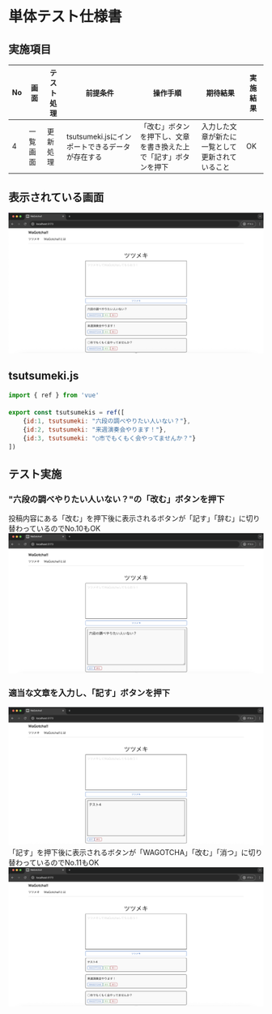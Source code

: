 # 単体テスト仕様書
## 実施項目
| No   | 画面 | テスト処理 | 前提条件 | 操作手順 | 期待結果 | 実施結果 |
| --- | ----------- | ------- | ------- | ------- | ------- | ------- |
| 4 | 一覧画面 | 更新処理 | tsutsumeki.jsにインポートできるデータが存在する | 「改む」ボタンを押下し、文章を書き換えた上で「記す」ボタンを押下 | 入力した文章が新たに一覧として更新されていること |OK|
## 表示されている画面
![トップ画面](./img/wagotcha-top.png)
## tsutsumeki.js
```javascript
import { ref } from 'vue'

export const tsutsumekis = ref([
    {id:1, tsutsumeki: "六段の調べやりたい人いない？"},
    {id:2, tsutsumeki: "来週演奏会やります！"},
    {id:3, tsutsumeki: "○市でもくもく会やってませんか？"}
])
```
## テスト実施
### "六段の調べやりたい人いない？"の「改む」ボタンを押下
投稿内容にある「改む」を押下後に表示されるボタンが「記す」「辞む」に切り替わっているのでNo.10もOK
![改むボタン押下後](./img/aratamu-clicked.png)

### 適当な文章を入力し、「記す」ボタンを押下
![テキスト入力](./img/aratamu-input.png)
「記す」を押下後に表示されるボタンが「WAGOTCHA」「改む」「消つ」に切り替わっているのでNo.11もOK
![記すボタン押下語](./img/shirusu-clicked.png)